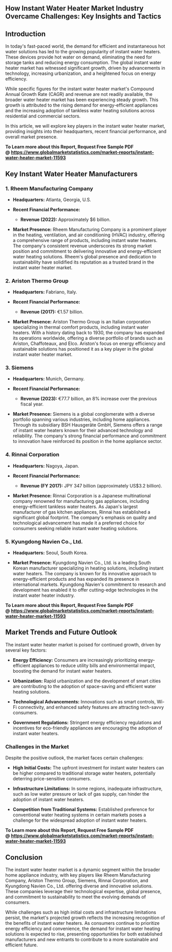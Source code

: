 <h2><strong>How Instant Water Heater Market Industry Overcame Challenges: Key Insights and Tactics</strong></h2><h2><strong>Introduction</strong></h2><p>In today's fast-paced world, the demand for efficient and instantaneous hot water solutions has led to the growing popularity of instant water heaters. These devices provide hot water on demand, eliminating the need for storage tanks and reducing energy consumption. The global instant water heater market has witnessed significant growth, driven by advancements in technology, increasing urbanization, and a heightened focus on energy efficiency.</p><p>While specific figures for the instant water heater market's Compound Annual Growth Rate (CAGR) and revenue are not readily available, the broader water heater market has been experiencing steady growth. This growth is attributed to the rising demand for energy-efficient appliances and the increasing adoption of tankless water heating solutions across residential and commercial sectors.</p><p>In this article, we will explore key players in the instant water heater market, providing insights into their headquarters, recent financial performance, and overall market presence.</p><p><strong>To Learn more about this Report, Request Free Sample PDF @&nbsp;<a href="https://www.globalmarketstatistics.com/market-reports/instant-water-heater-market-11593">https://www.globalmarketstatistics.com/market-reports/instant-water-heater-market-11593</a></strong></p><h2><strong>Key Instant Water Heater Manufacturers</strong></h2><h3><strong>1. Rheem Manufacturing Company</strong></h3><ul><li><p><strong>Headquarters:</strong> Atlanta, Georgia, U.S.</p></li><li><p><strong>Recent Financial Performance:</strong></p><ul><li><p><strong>Revenue (2022):</strong> Approximately $6 billion.</p></li></ul></li><li><p><strong>Market Presence:</strong> Rheem Manufacturing Company is a prominent player in the heating, ventilation, and air conditioning (HVAC) industry, offering a comprehensive range of products, including instant water heaters. The company's consistent revenue underscores its strong market position and commitment to delivering innovative and energy-efficient water heating solutions. Rheem's global presence and dedication to sustainability have solidified its reputation as a trusted brand in the instant water heater market.</p></li></ul><h3><strong>2. Ariston Thermo Group</strong></h3><ul><li><p><strong>Headquarters:</strong> Fabriano, Italy.</p></li><li><p><strong>Recent Financial Performance:</strong></p><ul><li><p><strong>Revenue (2017):</strong> &euro;1.57 billion.</p></li></ul></li><li><p><strong>Market Presence:</strong> Ariston Thermo Group is an Italian corporation specializing in thermal comfort products, including instant water heaters. With a history dating back to 1930, the company has expanded its operations worldwide, offering a diverse portfolio of brands such as Ariston, Chaffoteaux, and Elco. Ariston's focus on energy efficiency and sustainable solutions has positioned it as a key player in the global instant water heater market.</p></li></ul><h3><strong>3. Siemens</strong></h3><ul><li><p><strong>Headquarters:</strong> Munich, Germany.</p></li><li><p><strong>Recent Financial Performance:</strong></p><ul><li><p><strong>Revenue (2023):</strong> &euro;77.7 billion, an 8% increase over the previous fiscal year.</p></li></ul></li><li><p><strong>Market Presence:</strong> Siemens is a global conglomerate with a diverse portfolio spanning various industries, including home appliances. Through its subsidiary BSH Hausger&auml;te GmbH, Siemens offers a range of instant water heaters known for their advanced technology and reliability. The company's strong financial performance and commitment to innovation have reinforced its position in the home appliance sector.</p></li></ul><h3><strong>4. Rinnai Corporation</strong></h3><ul><li><p><strong>Headquarters:</strong> Nagoya, Japan.</p></li><li><p><strong>Recent Financial Performance:</strong></p><ul><li><p><strong>Revenue (FY 2017):</strong> JPY 347 billion (approximately US$3.2 billion).</p></li></ul></li><li><p><strong>Market Presence:</strong> Rinnai Corporation is a Japanese multinational company renowned for manufacturing gas appliances, including energy-efficient tankless water heaters. As Japan's largest manufacturer of gas kitchen appliances, Rinnai has established a significant global footprint. The company's emphasis on quality and technological advancement has made it a preferred choice for consumers seeking reliable instant water heating solutions.</p></li></ul><h3><strong>5. Kyungdong Navien Co., Ltd.</strong></h3><ul><li><p><strong>Headquarters:</strong> Seoul, South Korea.</p></li><li><p><strong>Market Presence:</strong> Kyungdong Navien Co., Ltd. is a leading South Korean manufacturer specializing in heating solutions, including instant water heaters. The company is known for its innovative approach to energy-efficient products and has expanded its presence in international markets. Kyungdong Navien's commitment to research and development has enabled it to offer cutting-edge technologies in the instant water heater industry.</p></li></ul><p><strong>To Learn more about this Report, Request Free Sample PDF @&nbsp;<a href="https://www.globalmarketstatistics.com/market-reports/instant-water-heater-market-11593">https://www.globalmarketstatistics.com/market-reports/instant-water-heater-market-11593</a></strong></p><h2><strong>Market Trends and Future Outlook</strong></h2><p>The instant water heater market is poised for continued growth, driven by several key factors:</p><ul><li><p><strong>Energy Efficiency:</strong> Consumers are increasingly prioritizing energy-efficient appliances to reduce utility bills and environmental impact, boosting the demand for instant water heaters.</p></li><li><p><strong>Urbanization:</strong> Rapid urbanization and the development of smart cities are contributing to the adoption of space-saving and efficient water heating solutions.</p></li><li><p><strong>Technological Advancements:</strong> Innovations such as smart controls, Wi-Fi connectivity, and enhanced safety features are attracting tech-savvy consumers.</p></li><li><p><strong>Government Regulations:</strong> Stringent energy efficiency regulations and incentives for eco-friendly appliances are encouraging the adoption of instant water heaters.</p></li></ul><h3><strong>Challenges in the Market</strong></h3><p>Despite the positive outlook, the market faces certain challenges:</p><ul><li><p><strong>High Initial Costs:</strong> The upfront investment for instant water heaters can be higher compared to traditional storage water heaters, potentially deterring price-sensitive consumers.</p></li><li><p><strong>Infrastructure Limitations:</strong> In some regions, inadequate infrastructure, such as low water pressure or lack of gas supply, can hinder the adoption of instant water heaters.</p></li><li><p><strong>Competition from Traditional Systems:</strong> Established preference for conventional water heating systems in certain markets poses a challenge for the widespread adoption of instant water heaters.</p></li></ul><p><strong>To Learn more about this Report, Request Free Sample PDF @&nbsp;<a href="https://www.globalmarketstatistics.com/market-reports/instant-water-heater-market-11593">https://www.globalmarketstatistics.com/market-reports/instant-water-heater-market-11593</a></strong></p><h2><strong>Conclusion</strong></h2><p>The instant water heater market is a dynamic segment within the broader home appliance industry, with key players like Rheem Manufacturing Company, Ariston Thermo Group, Siemens, Rinnai Corporation, and Kyungdong Navien Co., Ltd. offering diverse and innovative solutions. These companies leverage their technological expertise, global presence, and commitment to sustainability to meet the evolving demands of consumers.</p><p>While challenges such as high initial costs and infrastructure limitations persist, the market's projected growth reflects the increasing recognition of the benefits of instant water heaters. As consumers continue to prioritize energy efficiency and convenience, the demand for instant water heating solutions is expected to rise, presenting opportunities for both established manufacturers and new entrants to contribute to a more sustainable and efficient future.</p>
